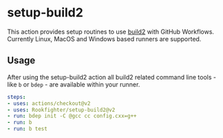 # setup-build2

This action provides setup routines to use [build2](https://build2.org) with GitHub Workflows.
Currently Linux, MacOS and Windows based runners are supported.

## Usage

After using the setup-build2 action all build2 related command line tools - like `b` or `bdep` - are available within your runner.

```yaml
steps:
- uses: actions/checkout@v2
- uses: Rookfighter/setup-build2@v2
- run: bdep init -C @gcc cc config.cxx=g++
- run: b
- run: b test
```
